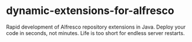 dynamic-extensions-for-alfresco
===============================

Rapid development of Alfresco repository extensions in Java. Deploy your code in seconds, not minutes. Life is too short for endless server restarts.